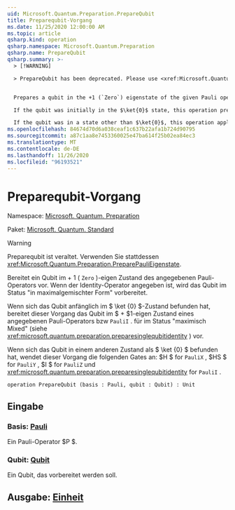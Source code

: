 ```yaml
---
uid: Microsoft.Quantum.Preparation.PrepareQubit
title: Preparequbit-Vorgang
ms.date: 11/25/2020 12:00:00 AM
ms.topic: article
qsharp.kind: operation
qsharp.namespace: Microsoft.Quantum.Preparation
qsharp.name: PrepareQubit
qsharp.summary: >-
  > [!WARNING]

  > PrepareQubit has been deprecated. Please use <xref:Microsoft.Quantum.Preparation.PreparePauliEigenstate> instead.


  Prepares a qubit in the +1 (`Zero`) eigenstate of the given Pauli operator. If the identity operator is given, then the qubit is prepared in the maximally mixed state.

  If the qubit was initially in the $\ket{0}$ state, this operation prepares the qubit in the $+1$ eigenstate of a given Pauli operator, or, for `PauliI`, in the maximally mixed state instead (see <xref:microsoft.quantum.preparation.preparesinglequbitidentity>).

  If the qubit was in a state other than $\ket{0}$, this operation applies the following gates: $H$ for `PauliX`, $HS$ for `PauliY`, $I$ for `PauliZ` and <xref:microsoft.quantum.preparation.preparesinglequbitidentity> for `PauliI`.
ms.openlocfilehash: 84674d70d6a038ceaf1c637b22afa1b724d90795
ms.sourcegitcommit: a87c1aa8e7453360025e47ba614f25b02ea84ec3
ms.translationtype: MT
ms.contentlocale: de-DE
ms.lasthandoff: 11/26/2020
ms.locfileid: "96193521"
---
```

# <a name="preparequbit-operation"></a>Preparequbit-Vorgang

Namespace: [Microsoft. Quantum. Preparation](xref:Microsoft.Quantum.Preparation)

Paket: [Microsoft. Quantum. Standard](https://nuget.org/packages/Microsoft.Quantum.Standard)


> [!WARNING]
> Preparequbit ist veraltet. Verwenden Sie stattdessen <xref:Microsoft.Quantum.Preparation.PreparePauliEigenstate>.

Bereitet ein Qubit im + 1 ( `Zero` )-eigen Zustand des angegebenen Pauli-Operators vor.
Wenn der Identity-Operator angegeben ist, wird das Qubit im Status "in maximalgemischter Form" vorbereitet.

Wenn sich das Qubit anfänglich im $ \ket {0} $-Zustand befunden hat, bereitet dieser Vorgang das Qubit im $ + $1-eigen Zustand eines angegebenen Pauli-Operators bzw `PauliI` . für im Status "maximisch Mixed" (siehe <xref:microsoft.quantum.preparation.preparesinglequbitidentity> ) vor.

Wenn sich das Qubit in einem anderen Zustand als $ \ket {0} $ befunden hat, wendet dieser Vorgang die folgenden Gates an: $H $ for `PauliX` , $HS $ for `PauliY` , $I $ for `PauliZ` und <xref:microsoft.quantum.preparation.preparesinglequbitidentity> for `PauliI` .

```qsharp
operation PrepareQubit (basis : Pauli, qubit : Qubit) : Unit
```


## <a name="input"></a>Eingabe

### <a name="basis--pauli"></a>Basis: [Pauli](xref:microsoft.quantum.lang-ref.pauli)

Ein Pauli-Operator $P $.


### <a name="qubit--qubit"></a>Qubit: [Qubit](xref:microsoft.quantum.lang-ref.qubit)

Ein Qubit, das vorbereitet werden soll.



## <a name="output--unit"></a>Ausgabe: [Einheit](xref:microsoft.quantum.lang-ref.unit)

